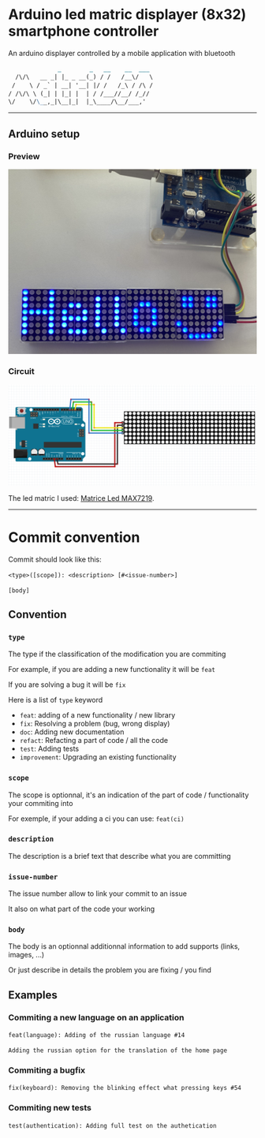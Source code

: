 # Arduino led matric displayer (8x32) smartphone controller

An arduino displayer controlled by a mobile application with bluetooth

```md
              _        _   __    __  ___ 
  /\/\   __ _| |_ _ __(_) / /   /__\/   \
 /    \ / _` | __| '__| |/ /   /_\ / /\ /
/ /\/\ \ (_| | |_| |  | / /___//__/ /_// 
\/    \/\__,_|\__|_|  |_\____/\__/___,'  
```

---

## Arduino setup

### Preview

![Led displayer example](img/led_matrice.jpg)

### Circuit

![Circuit image](img/circuit.jpg)

The led matric I used: [Matrice Led MAX7219](https://fr.aliexpress.com/item/32620800331.html?channel=twinner).   

---

# Commit convention

Commit should look like this:

`<type>([scope]): <description> [#<issue-number>]`

`[body]`

## Convention

### `type`

The type if the classification of the modification you are commiting

For example, if you are adding a new functionality it will be `feat`

If you are solving a bug it will be `fix`

Here is a list of `type` keyword

- `feat`: adding of a new functionality / new library
- `fix`: Resolving a problem (bug, wrong display)
- `doc`: Adding new documentation
- `refact`: Refacting a part of code / all the code
- `test`: Adding tests
- `improvement`: Upgrading an existing functionality

### `scope`

The scope is optionnal, it's an indication of the part of code / functionality your commiting into

For exemple, if your adding a ci you can use: `feat(ci)`

### `description`

The description is a brief text that describe what you are committing

### `issue-number`

The issue number allow to link your commit to an issue

It also on what part of the code your working

### `body`

The body is an optionnal additionnal information to add supports (links, images, ...)

Or just describe in details the problem you are fixing / you find

## Examples

### Commiting a new language on an application

`feat(language): Adding of the russian language #14`

`Adding the russian option for the translation of the home page`

### Commiting a bugfix

`fix(keyboard): Removing the blinking effect what pressing keys #54`

### Commiting new tests

`test(authentication): Adding full test on the authetication`
